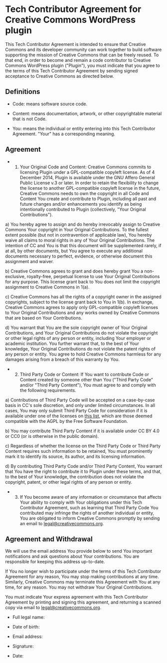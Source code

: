 
# Tech Contributor Agreement for Creative Commons WordPress plugin

This Tech Contributor Agreement is intended to ensure that Creative
Commons and its developer community can work together to build
software supporting the mission of Creative Commons that can be freely
reused. To that end, in order to become and remain a code contributor
to Creative Commons WordPress plugin ("Plugin"), you must
indicate that you agree to the terms of this Tech Contributor
Agreement by sending signed acceptance to Creative Commons as directed
below.

## Definitions

* Code: means software source code.

* Content: means documentation, artwork, or other copyrightable
material that is not Code.

* You: means the individual or entity entering into this Tech
Contributor Agreement. "Your" has a corresponding meaning.

## Agreement

* 1. Your Original Code and Content: Creative Commons commits to
licensing Plugin under a GPL-compatible copyleft license. As
of 4 December 2014, Plugin is available under the GNU Affero
General Public License v.3 or later. In order to retain the
flexibility to change the license to another GPL-compatible copyleft
license in the future, Creative Commons needs to own the copyright in
all Code and Content You create and contribute to Plugin,
including all past and future changes and/or enhancements you identify
as being intentionally contributed to Plugin (collectively,
"Your Original Contributions").

a) You hereby agree to assign and do hereby irrevocably assign to
Creative Commons Your copyright in Your Original Contributions. To the
fullest extent possible (but not in contravention of applicable law),
You hereby waive all claims to moral rights in any of Your Original
Contributions. The intention of CC and You is that this document will
be supplemented rarely, if at all, by other documents, but You agree
to execute any additional documents necessary to perfect, evidence, or
otherwise document this assignment and waiver.

b) Creative Commons agrees to grant and does hereby grant You a
non-exclusive, royalty-free, perpetual license to use Your Original
Contributions for any purpose. This license grant back to You does not
limit the copyright assignment to Creative Commons in 1(a).

c) Creative Commons has all the rights of a copyright owner in the
assigned copyrights, subject to the license grant back to You in 1(b).
In exchange, Creative Commons agrees to apply only GPL-compatible
copyleft licenses to Your Original Contributions and any works owned
by Creative Commons that are based on Your Contributions.

d) You warrant that You are the sole copyright owner of Your Original
Contributions, and Your Original Contributions do not violate the
copyright or other legal rights of any person or entity, including
Your employer or academic institution. You further warrant that, to
the best of Your knowledge, Your Original Contributions do not violate
the patent rights of any person or entity. You agree to hold Creative
Commons harmless for any damages arising from a breach of this
warranty by You.

* 2. Third Party Code or Content: If You want to contribute Code or
Content created by someone other than You ("Third Party Code" and/or
"Third Party Content"), You must agree to and comply with the
following requirements.

a) Contributions of Third Party Code will be accepted on a
case-by-case basis in CC's sole discretion, and only under limited
circumstances. In all cases, You may only submit Third Party Code for
consideration if it is available under one of the licenses on
[this list](https://www.gnu.org/licenses/license-list.html),
which are those deemed compatible with the AGPL by the Free Software
Foundation.

b) You may contribute Third Party Content if it is available under CC
BY 4.0 or CC0 (or is otherwise in the public domain).

c) Regardless of whether the license on the Third Party Code or Third
Party Content requires such information to be retained, You must
prominently mark it to identify its source, its author, and its
licensing information.

d) By contributing Third Party Code and/or Third Party Content, You
warrant that You have the right to contribute it to Plugin
under these terms, and that, to the best of Your knowledge, the
contribution does not violate the copyright, patent, or other legal
rights of any person or entity.

* 3. If You become aware of any information or circumstance that affects
Your ability to comply with Your obligations under this Tech
Contributor Agreement, such as learning that Third Party Code You
contributed may infringe the rights of another individual or entity,
You are obligated to inform Creative Commons promptly by sending an
email to <legal@creativecommons.org>.

## Agreement and Withdrawal

We will use the email address You provide below to send You important
notifications and ask questions about Your contributions. You are
responsible for keeping this address up-to-date.

If You no longer wish to participate under the terms of this Tech
Contributor Agreement for any reason, You may stop making
contributions at any time. Similarly, Creative Commons may terminate
this Agreement with You at any time, for any reason. You may not
withdraw Your Original Contributions.

You must indicate Your express agreement with this Tech Contributor
Agreement by printing and signing this agreement, and returning a
scanned copy via email to <legal@creativecommons.org>.

* Full legal name:

* Date of birth: 

* Email address: 

* Signature: 

* Date:
